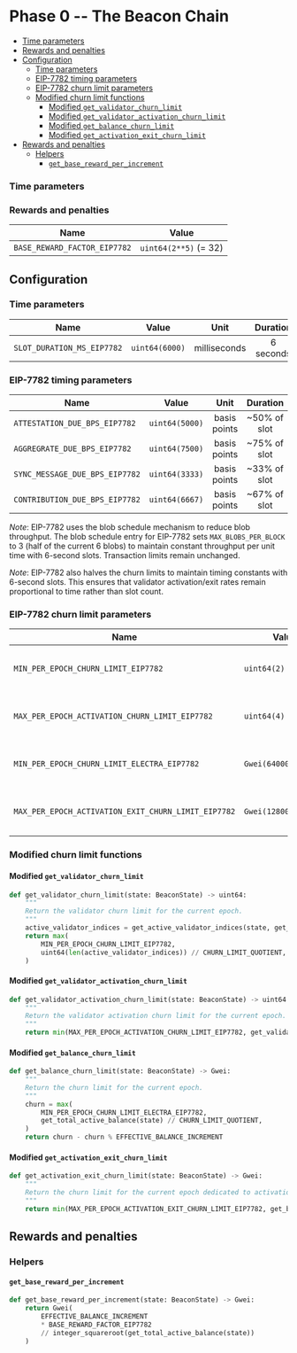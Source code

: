 # Phase 0 -- The Beacon Chain

<!-- mdformat-toc start --slug=github --no-anchors --maxlevel=6 --minlevel=2 -->

- [Time parameters](#time-parameters)
- [Rewards and penalties](#rewards-and-penalties)
- [Configuration](#configuration)
  - [Time parameters](#time-parameters-1)
  - [EIP-7782 timing parameters](#eip-7782-timing-parameters)
  - [EIP-7782 churn limit parameters](#eip-7782-churn-limit-parameters)
  - [Modified churn limit functions](#modified-churn-limit-functions)
    - [Modified `get_validator_churn_limit`](#modified-get_validator_churn_limit)
    - [Modified `get_validator_activation_churn_limit`](#modified-get_validator_activation_churn_limit)
    - [Modified `get_balance_churn_limit`](#modified-get_balance_churn_limit)
    - [Modified `get_activation_exit_churn_limit`](#modified-get_activation_exit_churn_limit)
- [Rewards and penalties](#rewards-and-penalties-1)
  - [Helpers](#helpers)
    - [`get_base_reward_per_increment`](#get_base_reward_per_increment)

<!-- mdformat-toc end -->

### Time parameters

### Rewards and penalties

| Name                         | Value                 |
| ---------------------------- | --------------------- |
| `BASE_REWARD_FACTOR_EIP7782` | `uint64(2**5)` (= 32) |

## Configuration

### Time parameters

| Name                       | Value          |     Unit     | Duration  |
| -------------------------- | -------------- | :----------: | :-------: |
| `SLOT_DURATION_MS_EIP7782` | `uint64(6000)` | milliseconds | 6 seconds |

### EIP-7782 timing parameters

| Name                           | Value          |     Unit     |   Duration   |
| ------------------------------ | -------------- | :----------: | :----------: |
| `ATTESTATION_DUE_BPS_EIP7782`  | `uint64(5000)` | basis points | ~50% of slot |
| `AGGREGRATE_DUE_BPS_EIP7782`   | `uint64(7500)` | basis points | ~75% of slot |
| `SYNC_MESSAGE_DUE_BPS_EIP7782` | `uint64(3333)` | basis points | ~33% of slot |
| `CONTRIBUTION_DUE_BPS_EIP7782` | `uint64(6667)` | basis points | ~67% of slot |

*Note*: EIP-7782 uses the blob schedule mechanism to reduce blob throughput. The
blob schedule entry for EIP-7782 sets `MAX_BLOBS_PER_BLOCK` to 3 (half of the
current 6 blobs) to maintain constant throughput per unit time with 6-second
slots. Transaction limits remain unchanged.

*Note*: EIP-7782 also halves the churn limits to maintain timing constants with
6-second slots. This ensures that validator activation/exit rates remain
proportional to time rather than slot count.

### EIP-7782 churn limit parameters

| Name                                                | Value                |    Unit    |               Description                |
| --------------------------------------------------- | -------------------- | :--------: | :--------------------------------------: |
| `MIN_PER_EPOCH_CHURN_LIMIT_EIP7782`                 | `uint64(2)`          | validators |  Minimum validators per epoch (halved)   |
| `MAX_PER_EPOCH_ACTIVATION_CHURN_LIMIT_EIP7782`      | `uint64(4)`          | validators |  Maximum activations per epoch (halved)  |
| `MIN_PER_EPOCH_CHURN_LIMIT_ELECTRA_EIP7782`         | `Gwei(64000000000)`  |    Gwei    |    Minimum balance per epoch (halved)    |
| `MAX_PER_EPOCH_ACTIVATION_EXIT_CHURN_LIMIT_EIP7782` | `Gwei(128000000000)` |    Gwei    | Maximum activation/exit balance (halved) |

### Modified churn limit functions

#### Modified `get_validator_churn_limit`

```python
def get_validator_churn_limit(state: BeaconState) -> uint64:
    """
    Return the validator churn limit for the current epoch.
    """
    active_validator_indices = get_active_validator_indices(state, get_current_epoch(state))
    return max(
        MIN_PER_EPOCH_CHURN_LIMIT_EIP7782,
        uint64(len(active_validator_indices)) // CHURN_LIMIT_QUOTIENT,
    )
```

#### Modified `get_validator_activation_churn_limit`

```python
def get_validator_activation_churn_limit(state: BeaconState) -> uint64:
    """
    Return the validator activation churn limit for the current epoch.
    """
    return min(MAX_PER_EPOCH_ACTIVATION_CHURN_LIMIT_EIP7782, get_validator_churn_limit(state))
```

#### Modified `get_balance_churn_limit`

```python
def get_balance_churn_limit(state: BeaconState) -> Gwei:
    """
    Return the churn limit for the current epoch.
    """
    churn = max(
        MIN_PER_EPOCH_CHURN_LIMIT_ELECTRA_EIP7782,
        get_total_active_balance(state) // CHURN_LIMIT_QUOTIENT,
    )
    return churn - churn % EFFECTIVE_BALANCE_INCREMENT
```

#### Modified `get_activation_exit_churn_limit`

```python
def get_activation_exit_churn_limit(state: BeaconState) -> Gwei:
    """
    Return the churn limit for the current epoch dedicated to activations and exits.
    """
    return min(MAX_PER_EPOCH_ACTIVATION_EXIT_CHURN_LIMIT_EIP7782, get_balance_churn_limit(state))
```

## Rewards and penalties

### Helpers

#### `get_base_reward_per_increment`

```python
def get_base_reward_per_increment(state: BeaconState) -> Gwei:
    return Gwei(
        EFFECTIVE_BALANCE_INCREMENT
        * BASE_REWARD_FACTOR_EIP7782
        // integer_squareroot(get_total_active_balance(state))
    )
```
